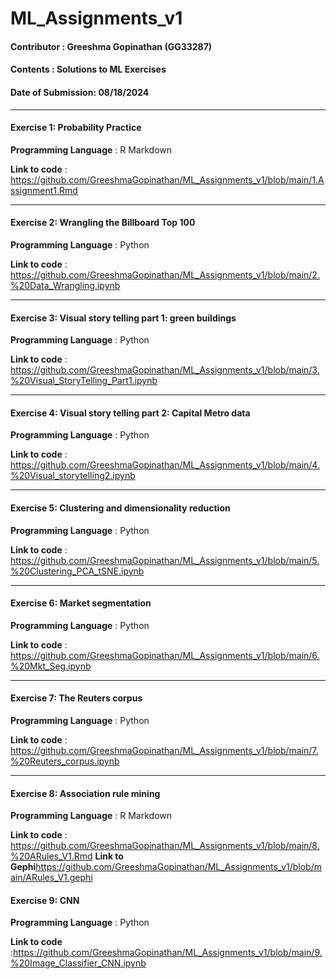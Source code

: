# ML_Assignments_v1
#### Contributor : Greeshma Gopinathan (GG33287)
#### Contents : Solutions to ML Exercises
#### Date of Submission: 08/18/2024
****
#### Exercise 1: Probability Practice
**Programming Language** : R Markdown

**Link to code** : https://github.com/GreeshmaGopinathan/ML_Assignments_v1/blob/main/1.Assignment1.Rmd
****
#### Exercise 2: Wrangling the Billboard Top 100
**Programming Language** : Python

**Link to code** : https://github.com/GreeshmaGopinathan/ML_Assignments_v1/blob/main/2.%20Data_Wrangling.ipynb
****
#### Exercise 3: Visual story telling part 1: green buildings
**Programming Language** : Python

**Link to code** : https://github.com/GreeshmaGopinathan/ML_Assignments_v1/blob/main/3.%20Visual_StoryTelling_Part1.ipynb
****
#### Exercise 4: Visual story telling part 2: Capital Metro data
**Programming Language** : Python

**Link to code** : https://github.com/GreeshmaGopinathan/ML_Assignments_v1/blob/main/4.%20Visual_storytelling2.ipynb
****
#### Exercise 5: Clustering and dimensionality reduction
**Programming Language** : Python

**Link to code** : https://github.com/GreeshmaGopinathan/ML_Assignments_v1/blob/main/5.%20Clustering_PCA_tSNE.ipynb
****
#### Exercise 6: Market segmentation
**Programming Language** : Python

**Link to code** : https://github.com/GreeshmaGopinathan/ML_Assignments_v1/blob/main/6.%20Mkt_Seg.ipynb
****
#### Exercise 7: The Reuters corpus
**Programming Language** : Python

**Link to code** : https://github.com/GreeshmaGopinathan/ML_Assignments_v1/blob/main/7.%20Reuters_corpus.ipynb
****
#### Exercise 8: Association rule mining
**Programming Language** : R Markdown

**Link to code** : https://github.com/GreeshmaGopinathan/ML_Assignments_v1/blob/main/8.%20ARules_V1.Rmd
**Link to Gephi**https://github.com/GreeshmaGopinathan/ML_Assignments_v1/blob/main/ARules_V1.gephi

#### Exercise 9: CNN
**Programming Language** : Python

**Link to code** :https://github.com/GreeshmaGopinathan/ML_Assignments_v1/blob/main/9.%20Image_Classifier_CNN.ipynb









